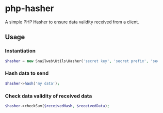 # php-hasher
A simple PHP Hasher to ensure data validity received from a client.

## Usage

### Instantiation

```php
$hasher = new Snailweb\Utils\Hasher('secret key', 'secret prefix', 'secret suffix', 'sha256');
```

### Hash data to send
```php
$hasher->hash('my data');
```

### Check data validity of received data
```php
$hasher->checkSum($receivedHash, $receivedData);
```
